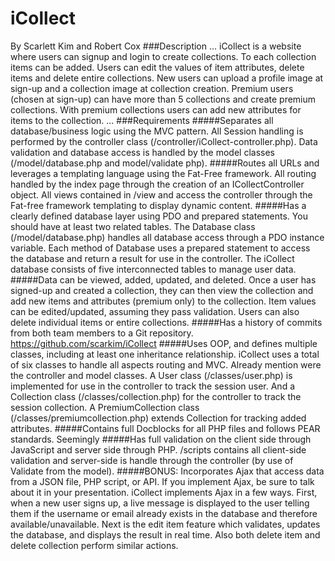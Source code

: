 # iCollect
By Scarlett Kim and Robert Cox
###Description
...
iCollect is a website where users can signup and login to create collections. 
To each collection items can be added. Users can edit the values of item 
attributes, delete items and delete entire collections. New users can upload
a profile image at sign-up and a collection image at collection creation. 
Premium users (chosen at sign-up) can have more than 5 collections and create 
premium collections. With premium collections users can add new attributes for 
items to the collection.
...
###Requirements
#####Separates all database/business logic using the MVC pattern.
All Session handling is performed by the controller class 
(/controller/iCollect-controller.php). Data validation and 
database access is handled by the model classes (/model/database.php and 
model/validate php). 
#####Routes all URLs and leverages a templating language using the Fat-Free framework.
All routing handled by the index page through the creation of an 
ICollectController object. All views contained in /view and access the
controller through the Fat-free framework templating to display dynamic content.
#####Has a clearly defined database layer using PDO and prepared statements. You should have at least two related tables.
The Database class (/model/database.php) handles all database access through
a PDO instance variable. Each method of Database uses a prepared statement to 
access the database and return a result for use in the controller. The iCollect
database consists of five interconnected tables to manage user data.
#####Data can be viewed, added, updated, and deleted.
Once a user has signed-up and created a collection, they can then view the 
collection and add new items and attributes (premium only) to the collection. 
Item values can be edited/updated, assuming they pass validation. Users can also
delete individual items or entire collections.
#####Has a history of commits from both team members to a Git repository.
https://github.com/scarkim/iCollect
#####Uses OOP, and defines multiple classes, including at least one inheritance relationship.
iCollect uses a total of six classes to handle all aspects routing and MVC. 
Already mention were the controller and model classes. A User class 
(/classes/user.php) is implemented for use in the controller to track the 
session user. And a Collection class (/classes/collection.php) for the 
controller to track the session collection. A PremiumCollection class 
(/classes/premiumcollection.php) extends Collection for tracking added 
attributes.
#####Contains full Docblocks for all PHP files and follows PEAR standards.
Seemingly
#####Has full validation on the client side through JavaScript and server side through PHP.
/scripts contains all client-side validation and server-side is handle through 
the controller (by use of Validate from the model).
#####BONUS:  Incorporates Ajax that access data from a JSON file, PHP script, or API. If you implement Ajax, be sure to talk about it in your presentation.
iCollect implements Ajax in a few ways. First, when a new user signs up, a live
message is displayed to the user telling them if the username or email already 
exists in the database and therefore available/unavailable. Next is the edit 
item feature which validates, updates the database, and displays the result 
in real time. Also both delete item and delete collection perform similar 
actions.
